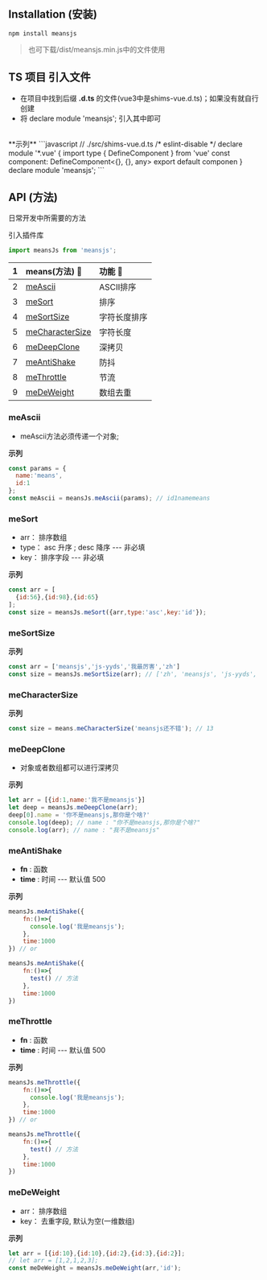 
## Installation (安装)

```console
npm install meansjs
```

> 也可下载/dist/meansjs.min.js中的文件使用

## TS 项目 引入文件

+ 在项目中找到后缀 **.d.ts** 的文件(vue3中是shims-vue.d.ts)；如果没有就自行创建
+ 将 declare module 'meansjs'; 引入其中即可
<br/>
**示列**
```javascript
// ./src/shims-vue.d.ts
/* eslint-disable */
declare module '*.vue' {
  import type { DefineComponent } from 'vue'
  const component: DefineComponent<{}, {}, any>
  export default componen
}
declare module 'meansjs';
```


## API (方法)

日常开发中所需要的方法

引入插件库
```javascript
import meansJs from 'meansjs';
```

|  1        | means(方法) :wrench:                  |  功能 :dragon_face:|
|:---       | :---                                  |  :---           |
|  2        | [meAscii](#meAscii)                   |  ASCII排序      |
|  3        | [meSort](#meSort)                     |    排序         |
|  4        | [meSortSize](#meSortSize)             |  字符长度排序    |
|  5        | [meCharacterSize](#meCharacterSize)   |   字符长度       |
|  6        | [meDeepClone](#meDeepClone)           |  深拷贝         |
|  7        | [meAntiShake](#meAntiShake)           |  防抖           |
|  8        | [meThrottle](#meThrottle)             |  节流           |
|  9        | [meDeWeight](#meDeWeight)             |  数组去重       |

### meAscii

* meAscii方法必须传递一个对象;

**示列**
```javascript
const params = {
  name:'means',
  id:1
};
const meAscii = meansJs.meAscii(params); // id1namemeans
```

### meSort

* arr： 排序数组
* type： asc 升序 ; desc 降序 --- 非必填
* key： 排序字段 --- 非必填

**示列**
```javascript
const arr = [
  {id:56},{id:98},{id:65}
];
const size = meansJs.meSort({arr,type:'asc',key:'id'});
```

### meSortSize

**示列**
```javascript
const arr = ['meansjs','js-yyds','我最厉害','zh']
const size = meansJs.meSortSize(arr); // ['zh', 'meansjs', 'js-yyds', '我最厉害']
```

### meCharacterSize

**示列**
```javascript
const size = means.meCharacterSize('meansjs还不错'); // 13
```

### meDeepClone

* 对象或者数组都可以进行深拷贝

**示列**
```javascript
let arr = [{id:1,name:'我不是meansjs'}]
let deep = meansJs.meDeepClone(arr);
deep[0].name = '你不是meansjs,那你是个啥?'
console.log(deep); // name : "你不是meansjs,那你是个啥?"
console.log(arr); // name : "我不是meansjs"
```

### meAntiShake

* **fn** : 函数 
* **time** : 时间 --- 默认值 500

**示列**
```javascript
meansJs.meAntiShake({
    fn:()=>{
      console.log('我是meansjs');
    },
    time:1000
}) // or

meansJs.meAntiShake({
    fn:()=>{
      test() // 方法
    },
    time:1000
})
```

### meThrottle

* **fn** : 函数 
* **time** : 时间 --- 默认值 500

**示列**
```javascript
meansJs.meThrottle({
    fn:()=>{
      console.log('我是meansjs');
    },
    time:1000
}) // or

meansJs.meThrottle({
    fn:()=>{
      test() // 方法
    },
    time:1000
})
```

### meDeWeight

* arr： 排序数组
* key： 去重字段, 默认为空(一维数组)

**示列**
```javascript
let arr = [{id:10},{id:10},{id:2},{id:3},{id:2}];
// let arr = [1,2,1,2,3];
const meDeWeight = meansJs.meDeWeight(arr,'id');
```
